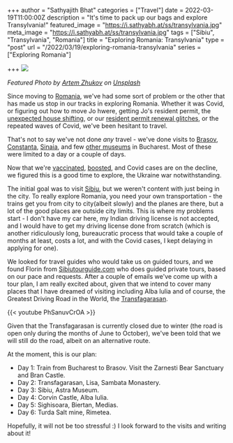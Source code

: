 +++
author = "Sathyajith Bhat"
categories = ["Travel"]
date = 2022-03-19T11:00:00Z
description = "It's time to pack up our bags and explore Transylvania!"
featured_image = "https://i.sathyabh.at/ss/transylvania.jpg"
meta_image = "https://i.sathyabh.at/ss/transylvania.jpg"
tags = ["Sibiu", "Transylvania", "Romania"]
title = "Exploring Romania: Transylvania"
type = "post"
url = "/2022/03/19/exploring-romania-transylvania"
series = ["Exploring Romania"]

+++
![][1]

[1]: https://i.sathyabh.at/ss/transylvania.jpg

_Featured Photo by_ [_Artem Zhukov_](https://unsplash.com/@artemioz?utm_source=unsplash&utm_medium=referral&utm_content=creditCopyText) _on_ [_Unsplash_](https://unsplash.com/s/photos/transylvania?utm_source=unsplash&utm_medium=referral&utm_content=creditCopyText)

Since moving to [Romania](https://sathyabh.at/2022/01/08/a-look-back-at-2021/), we've had some sort of problem or the other that has made us stop in our tracks in exploring Romania. Whether it was Covid, or figuring out how to move Jo hwere, getting Jo's resident permit, the [unexpected house shifting](https://sathyabh.at/2021/11/11/moving-house/), or our [resident permit renewal glitches](https://sathyabh.at/2021/12/25/blue-card-blues/), or the repeated waves of Covid, we've been hesitant to travel.

That's not to say we've not done _any_ travel - we've done visits to [Brasov](https://pics.sathyabh.at/brasov-2021), [Constanta](https://pics.sathyabh.at/constanta-2021), [Sinaia](https://pics.sathyabh.at/sinaia-2021), and few [other museums](https://pics.sathyabh.at/romania) in Bucharest. Most of these were limited to a day or a couple of days.

Now that we're [vaccinated](https://sathyabh.at/2021/06/21/getting-covid-19-vaccine-as-a-foreigner-in-romania/), [boosted](https://sathyabh.at/2022/01/03/covid-booster/), and Covid cases are on the decline, we figured this is a good time to explore, the Ukraine war notwithstanding.

The initial goal was to visit [Sibiu](https://en.wikipedia.org/wiki/Sibiu), but we weren't content with just being in the city. To really explore Romania, you need your own transportation - the trains get you from city to city(albeit slowly) and the planes are there, but a lot of the good places are outside city limits. This is where my problems start - I don't have my car here, my Indian driving license is not accepted, and I would have to get my driving license done from scratch (which is another ridiculously long, bureaucratic process that would take a couple of months at least, costs a lot, and with the Covid cases, I kept delaying in applying for one).

We looked for travel guides who would take us on guided tours, and we found Florin from [Sibiutourguide.com](https://sibiutourguide.com/) who does guided private tours, based on our pace and requests. After a couple of emails we've come up with a tour plan, I am really excited about, given that we intend to cover many places that I have dreamed of visiting including Alba Iulia and of course, the Greatest Driving Road in the World, the [Transfagarasan](https://en.wikipedia.org/wiki/Transf%C4%83g%C4%83r%C4%83%C8%99an).

{{< youtube PhSanuvCrOA >}}

Given that the Transfagarasan is currently closed due to winter (the road is open only during the months of June to October), we've been told that we will still do the road, albeit on an alternative route.

At the moment, this is our plan:

* Day 1: Train from Bucharest to Brasov. Visit the Zarnesti Bear Sanctuary and Bran Castle.
* Day 2: Transfagarasan, Lisa, Sambata Monastery.
* Day 3: Sibiu, Astra Museum.
* Day 4: Corvin Castle, Alba Iulia.
* Day 5: Sighisoara, Biertan, Medias.
* Day 6: Turda Salt mine, Rimetea.

Hopefully, it will not be too stressful :) I look forward to the visits and writing about it!
